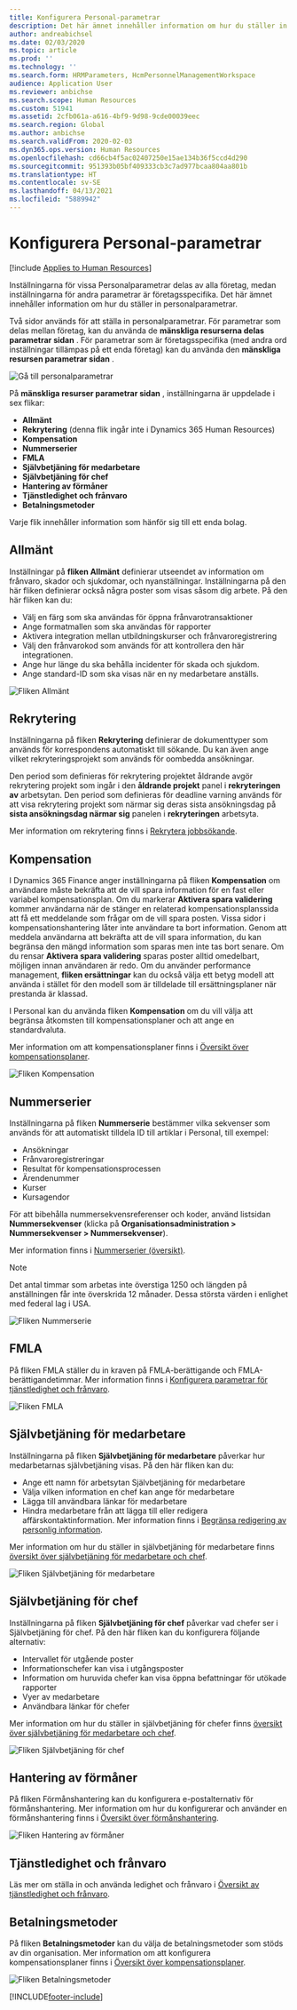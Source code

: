 ```yaml
---
title: Konfigurera Personal-parametrar
description: Det här ämnet innehåller information om hur du ställer in företagsspecifika parametrar i Dynamics 365 Human Resources.
author: andreabichsel
ms.date: 02/03/2020
ms.topic: article
ms.prod: ''
ms.technology: ''
ms.search.form: HRMParameters, HcmPersonnelManagementWorkspace
audience: Application User
ms.reviewer: anbichse
ms.search.scope: Human Resources
ms.custom: 51941
ms.assetid: 2cfb061a-a616-4bf9-9d98-9cde00039eec
ms.search.region: Global
ms.author: anbichse
ms.search.validFrom: 2020-02-03
ms.dyn365.ops.version: Human Resources
ms.openlocfilehash: cd66cb4f5ac02407250e15ae134b36f5ccd4d290
ms.sourcegitcommit: 951393b05bf409333cb3c7ad977bcaa804aa801b
ms.translationtype: HT
ms.contentlocale: sv-SE
ms.lasthandoff: 04/13/2021
ms.locfileid: "5889942"
---
```

# <a name="configure-human-resources-parameters"></a>Konfigurera Personal-parametrar

[!include [Applies to Human Resources](../includes/applies-to-hr.md)]

Inställningarna för vissa Personalparametrar delas av alla företag, medan inställningarna för andra parametrar är företagsspecifika. Det här ämnet innehåller information om hur du ställer in personalparametrar.

Två sidor används för att ställa in personalparametrar. För parametrar som delas mellan företag, kan du använda de **mänskliga resurserna delas parametrar sidan** . För parametrar som är företagsspecifika (med andra ord inställningar tillämpas på ett enda företag) kan du använda den **mänskliga resursen parametrar sidan** .

![Gå till personalparametrar](./media/hr-employee-self-service-human-resources-parameters.png)

På **mänskliga resurser parametrar sidan** , inställningarna är uppdelade i sex flikar:

- **Allmänt**
- **Rekrytering** (denna flik ingår inte i Dynamics 365 Human Resources)
- **Kompensation**
- **Nummerserier**
- **FMLA**
- **Självbetjäning för medarbetare**
- **Självbetjäning för chef**
- **Hantering av förmåner**
- **Tjänstledighet och frånvaro**
- **Betalningsmetoder**

Varje flik innehåller information som hänför sig till ett enda bolag.

## <a name="general"></a>Allmänt

Inställningar på **fliken Allmänt** definierar utseendet av information om frånvaro, skador och sjukdomar, och nyanställningar. Inställningarna på den här fliken definierar också några poster som visas såsom dig arbete. På den här fliken kan du:

- Välj en färg som ska användas för öppna frånvarotransaktioner
- Ange formatmallen som ska användas för rapporter
- Aktivera integration mellan utbildningskurser och frånvaroregistrering
- Välj den frånvarokod som används för att kontrollera den här integrationen.
- Ange hur länge du ska behålla incidenter för skada och sjukdom.
- Ange standard-ID som ska visas när en ny medarbetare anställs.

![Fliken Allmänt](./media/hr-setup-parameters-general.png)

## <a name="recruitment"></a>Rekrytering

Inställningarna på fliken **Rekrytering** definierar de dokumenttyper som används för korrespondens automatiskt till sökande. Du kan även ange vilket rekryteringsprojekt som används för oombedda ansökningar.

Den period som definieras för rekrytering projektet åldrande avgör rekrytering projekt som ingår i den **åldrande projekt** panel i **rekryteringen av** arbetsytan. Den period som definieras för deadline varning används för att visa rekrytering projekt som närmar sig deras sista ansökningsdag på **sista ansökningsdag närmar sig** panelen i **rekryteringen** arbetsyta.

Mer information om rekrytering finns i [Rekrytera jobbsökande](hr-personnel-recruit.md).

## <a name="compensation"></a>Kompensation

I Dynamics 365 Finance anger inställningarna på fliken **Kompensation** om användare måste bekräfta att de vill spara information för en fast eller variabel kompensationsplan. Om du markerar **Aktivera spara validering** kommer användarna när de stänger en relaterad kompensationsplanssida att få ett meddelande som frågar om de vill spara posten. Vissa sidor i kompensationshantering låter inte användare ta bort information. Genom att meddela användarna att bekräfta att de vill spara information, du kan begränsa den mängd information som sparas men inte tas bort senare. Om du rensar **Aktivera spara validering** sparas poster alltid omedelbart, möjligen innan användaren är redo. Om du använder performance management, **fliken ersättningar** kan du också välja ett betyg modell att använda i stället för den modell som är tilldelade till ersättningsplaner när prestanda är klassad.

I Personal kan du använda fliken **Kompensation** om du vill välja att begränsa åtkomsten till kompensationsplaner och att ange en standardvaluta.

Mer information om att kompensationsplaner finns i [Översikt över kompensationsplaner](hr-compensation-overview.md).

![Fliken Kompensation](./media/hr-setup-parameters-compensation.png)

## <a name="number-sequences"></a>Nummerserier

Inställningarna på fliken **Nummerserie** bestämmer vilka sekvenser som används för att automatiskt tilldela ID till artiklar i Personal, till exempel:

- Ansökningar
- Frånvaroregistreringar
- Resultat för kompensationsprocessen
- Ärendenummer
- Kurser
- Kursagendor

För att bibehålla nummersekvensreferenser och koder, använd listsidan **Nummersekvenser** (klicka på **Organisationsadministration > Nummersekvenser > Nummersekvenser**).

Mer information finns i [Nummerserier (översikt)](../fin-ops-core/fin-ops/organization-administration/number-sequence-overview.md?toc=%2fdynamics365%2fhuman-resources%2ftoc.json).

> [!NOTE]
> Det antal timmar som arbetas inte överstiga 1250 och längden på anställningen får inte överskrida 12 månader. Dessa största värden i enlighet med federal lag i USA.

![Fliken Nummerserie](./media/hr-setup-parameters-number-sequences.png)

## <a name="fmla"></a>FMLA

På fliken FMLA ställer du in kraven på FMLA-berättigande och FMLA-berättigandetimmar. Mer information finns i [Konfigurera parametrar för tjänstledighet och frånvaro](hr-leave-and-absence-parameters.md).

![Fliken FMLA](./media/hr-setup-parameters-fmla.png)

## <a name="employee-self-service"></a>Självbetjäning för medarbetare

Inställningarna på fliken **Självbetjäning för medarbetare** påverkar hur medarbetarnas självbetjäning visas. På den här fliken kan du:

- Ange ett namn för arbetsytan Självbetjäning för medarbetare
- Välja vilken information en chef kan ange för medarbetare
- Lägga till användbara länkar för medarbetare
- Hindra medarbetare från att lägga till eller redigera affärskontaktinformation. Mer information finns i [Begränsa redigering av personlig information](hr-employee-self-service-restrict-editing.md).

Mer information om hur du ställer in självbetjäning för medarbetare finns [översikt över självbetjäning för medarbetare och chef](hr-employee-manager-self-service-overview.md).

![Fliken Självbetjäning för medarbetare](./media/hr-setup-parameters-employee-self-service.png)

## <a name="manager-self-service"></a>Självbetjäning för chef

Inställningarna på fliken **Självbetjäning för chef** påverkar vad chefer ser i Självbetjäning för chef. På den här fliken kan du konfigurera följande alternativ:

- Intervallet för utgående poster
- Informationschefer kan visa i utgångsposter
- Information om huruvida chefer kan visa öppna befattningar för utökade rapporter
- Vyer av medarbetare
- Användbara länkar för chefer

Mer information om hur du ställer in självbetjäning för chefer finns [översikt över självbetjäning för medarbetare och chef](hr-employee-manager-self-service-overview.md).

![Fliken Självbetjäning för chef](./media/hr-setup-parameters-manager-self-service.png)

## <a name="benefits-management"></a>Hantering av förmåner

På fliken Förmånshantering kan du konfigurera e-postalternativ för förmånshantering. Mer information om hur du konfigurerar och använder en förmånshantering finns i [Översikt över förmånshantering](hr-benefits-management-overview.md).

![Fliken Hantering av förmåner](./media/hr-setup-parameters-benefits-management.png)

## <a name="leave-and-absence"></a>Tjänstledighet och frånvaro

Läs mer om ställa in och använda ledighet och frånvaro i [Översikt av tjänstledighet och frånvaro](hr-leave-and-absence-overview.md).

## <a name="payment-methods"></a>Betalningsmetoder

På fliken **Betalningsmetoder** kan du välja de betalningsmetoder som stöds av din organisation. Mer information om att konfigurera kompensationsplaner finns i [Översikt över kompensationsplaner](hr-compensation-overview.md).

![Fliken Betalningsmetoder](./media/hr-setup-parameters-payment-methods.png)


[!INCLUDE[footer-include](../includes/footer-banner.md)]